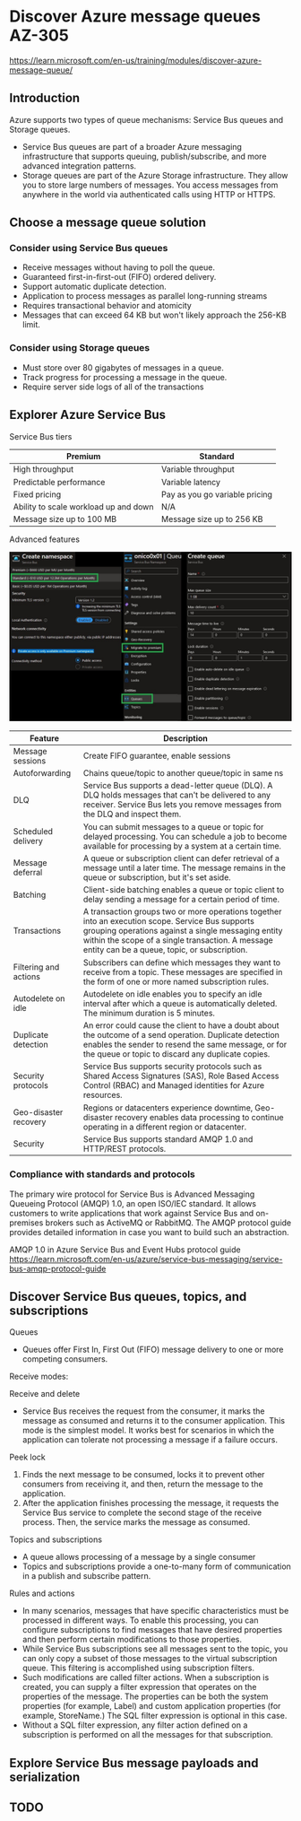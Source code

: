 # Discover Azure message queues AZ-305

https://learn.microsoft.com/en-us/training/modules/discover-azure-message-queue/

## Introduction

Azure supports two types of queue mechanisms: Service Bus queues and Storage queues.

* Service Bus queues are part of a broader Azure messaging infrastructure that supports queuing, publish/subscribe, and more advanced integration patterns. 
* Storage queues are part of the Azure Storage infrastructure. They allow you to store large numbers of messages. You access messages from anywhere in the world via authenticated calls using HTTP or HTTPS. 


## Choose a message queue solution

### Consider using Service Bus queues

* Receive messages without having to poll the queue.
* Guaranteed first-in-first-out (FIFO) ordered delivery.
* Support automatic duplicate detection.
* Application to process messages as parallel long-running streams
* Requires transactional behavior and atomicity
* Messages that can exceed 64 KB but won't likely approach the 256-KB limit.


### Consider using Storage queues

* Must store over 80 gigabytes of messages in a queue.
* Track progress for processing a message in the queue. 
* Require server side logs of all of the transactions

## Explorer Azure Service Bus

Service Bus tiers

| Premium                               | Standard
| ------------------------------------- | -----------------------
| High throughput                       | Variable throughput
| Predictable performance               | Variable latency
| Fixed pricing                         | Pay as you go variable pricing
| Ability to scale workload up and down | N/A
| Message size up to 100 MB             | Message size up to 256 KB

Advanced features

![Advanced ](https://github.com/spawnmarvel/quickguides/blob/main/eventhub/images/advanced1.jpg)

| Feature           | Description
| ----------------- | ---------------------------------------------------
| Message sessions  | Create FIFO guarantee, enable sessions
| Autoforwarding    | Chains queue/topic to another queue/topic in same ns
| DLQ               | Service Bus supports a dead-letter queue (DLQ). A DLQ holds messages that can't be delivered to any receiver. Service Bus lets you remove messages from the DLQ and inspect them.
| Scheduled delivery| You can submit messages to a queue or topic for delayed processing. You can schedule a job to become available for processing by a system at a certain time.
| Message deferral  | A queue or subscription client can defer retrieval of a message until a later time. The message remains in the queue or subscription, but it's set aside.
| Batching          | Client-side batching enables a queue or topic client to delay sending a message for a certain period of time.
| Transactions      | A transaction groups two or more operations together into an execution scope. Service Bus supports grouping operations against a single messaging entity within the scope of a single transaction. A message entity can be a queue, topic, or subscription.
| Filtering and actions | Subscribers can define which messages they want to receive from a topic. These messages are specified in the form of one or more named subscription rules.
| Autodelete on idle | Autodelete on idle enables you to specify an idle interval after which a queue is automatically deleted. The minimum duration is 5 minutes.
| Duplicate detection | An error could cause the client to have a doubt about the outcome of a send operation. Duplicate detection enables the sender to resend the same message, or for the queue or topic to discard any duplicate copies.
| Security protocols | Service Bus supports security protocols such as Shared Access Signatures (SAS), Role Based Access Control (RBAC) and Managed identities for Azure resources.
| Geo-disaster recovery | Regions or datacenters experience downtime, Geo-disaster recovery enables data processing to continue operating in a different region or datacenter.
| Security           | Service Bus supports standard AMQP 1.0 and HTTP/REST protocols.


### Compliance with standards and protocols

The primary wire protocol for Service Bus is Advanced Messaging Queueing Protocol (AMQP) 1.0, an open ISO/IEC standard. It allows customers to write applications that work against Service Bus and on-premises brokers such as ActiveMQ or RabbitMQ. The AMQP protocol guide provides detailed information in case you want to build such an abstraction.

AMQP 1.0 in Azure Service Bus and Event Hubs protocol guide https://learn.microsoft.com/en-us/azure/service-bus-messaging/service-bus-amqp-protocol-guide


## Discover Service Bus queues, topics, and subscriptions

Queues
* Queues offer First In, First Out (FIFO) message delivery to one or more competing consumers.

Receive modes:

Receive and delete
* Service Bus receives the request from the consumer, it marks the message as consumed and returns it to the consumer application. This mode is the simplest model. It works best for scenarios in which the application can tolerate not processing a message if a failure occurs.

Peek lock
1. Finds the next message to be consumed, locks it to prevent other consumers from receiving it, and then, return the message to the application.
2. After the application finishes processing the message, it requests the Service Bus service to complete the second stage of the receive process. Then, the service marks the message as consumed.

Topics and subscriptions
* A queue allows processing of a message by a single consumer
* Topics and subscriptions provide a one-to-many form of communication in a publish and subscribe pattern.

Rules and actions
*  In many scenarios, messages that have specific characteristics must be processed in different ways. To enable this processing, you can configure subscriptions to find messages that have desired properties and then perform certain modifications to those properties.
* While Service Bus subscriptions see all messages sent to the topic, you can only copy a subset of those messages to the virtual subscription queue. This filtering is accomplished using subscription filters. 
* Such modifications are called filter actions. When a subscription is created, you can supply a filter expression that operates on the properties of the message. The properties can be both the system properties (for example, Label) and custom application properties (for example, StoreName.) The SQL filter expression is optional in this case. 
* Without a SQL filter expression, any filter action defined on a subscription is performed on all the messages for that subscription.

## Explore Service Bus message payloads and serialization



## TODO